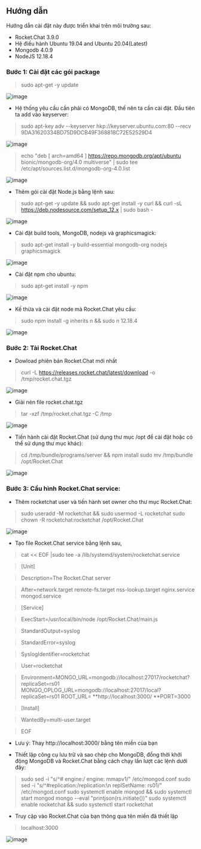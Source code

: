 ## Hướng dẫn
Hướng dẫn cài đặt này được triển khai trên môi trường sau:
- Rocket.Chat 3.9.0
- Hệ điều hành Ubuntu 19.04 and Ubuntu 20.04(Latest)
- Mongodb 4.0.9
- NodeJS 12.18.4

### Bước 1: Cài đặt các gói package
> sudo apt-get -y update

![image](https://user-images.githubusercontent.com/59860781/137444410-9ff4da78-a9ec-4340-b16b-8cd0ffa3f317.png)

- Hệ thống yêu cầu cần phải có MongoDB, thế nên ta cần cài đặt. Đầu tiên ta add vào keyserver:
> sudo apt-key adv --keyserver hkp://keyserver.ubuntu.com:80 --recv 9DA31620334BD75D9DCB49F368818C72E52529D4

![image](https://user-images.githubusercontent.com/59860781/137444499-d2118731-2542-467d-8662-aefc3590e6df.png)

> echo "deb [ arch=amd64 ] https://repo.mongodb.org/apt/ubuntu bionic/mongodb-org/4.0 multiverse" | sudo tee /etc/apt/sources.list.d/mongodb-org-4.0.list

![image](https://user-images.githubusercontent.com/59860781/137444525-3d76e72d-092b-4deb-9306-cb1cf77001ef.png)

- Thêm gói cài đặt Node.js bằng lệnh sau:

> sudo apt-get -y update && sudo apt-get install -y curl && curl -sL https://deb.nodesource.com/setup_12.x | sudo bash -

![image](https://user-images.githubusercontent.com/59860781/137444640-3715133d-6f54-4a30-9a64-623170766171.png)

- Cài đặt build tools, MongoDB, nodejs và graphicsmagick:

> sudo apt-get install -y build-essential mongodb-org nodejs graphicsmagick

![image](https://user-images.githubusercontent.com/59860781/137444722-20a829ae-929f-4b23-9ef7-e511479cef25.png)

- Cài đặt npm cho ubuntu:

> sudo apt-get install -y npm

![image](https://user-images.githubusercontent.com/59860781/137444838-15554f19-9872-41bd-8219-c244baf01a1e.png)

- Kế thừa và cài đặt node mà Rocket.Chat yêu cầu:

> sudo npm install -g inherits n && sudo n 12.18.4

![image](https://user-images.githubusercontent.com/59860781/137445134-bbeb3172-9158-446b-aef1-58d23c39c139.png)

### Bước 2: Tải Rocket.Chat
- Dowload phiên bản Rocket.Chat mới nhất

> curl -L https://releases.rocket.chat/latest/download -o /tmp/rocket.chat.tgz

![image](https://user-images.githubusercontent.com/59860781/137445513-2fdf1be5-21f1-42ea-8f67-dc6eae796a33.png)

- Giải nén file rocket.chat.tgz

> tar -xzf /tmp/rocket.chat.tgz -C /tmp

![image](https://user-images.githubusercontent.com/59860781/137445547-fb8d8854-db25-47da-81b4-4b6b940bb493.png)

- Tiến hành cài đặt Rocket.Chat (sử dụng thư mục /opt  để cài đặt hoặc có thể sử dụng thư mục khác):

> cd /tmp/bundle/programs/server && npm install
> sudo mv /tmp/bundle /opt/Rocket.Chat

![image](https://user-images.githubusercontent.com/59860781/137445654-000167a3-6172-41eb-9aa6-83de9093bdfe.png)

### Bước 3: Cầu hình Rocket.Chat service:
- Thêm rocketchat user và tiến hành set owner cho thư mục Rocket.Chat:

>  sudo useradd -M rocketchat && sudo usermod -L rocketchat
>  sudo chown -R rocketchat:rocketchat /opt/Rocket.Chat

![image](https://user-images.githubusercontent.com/59860781/137445975-becd0d1c-ba78-421e-a0f7-8331431e39b4.png)

- Tạo file Rocket.Chat service bằng lệnh sau,

> cat << EOF |sudo tee -a /lib/systemd/system/rocketchat.service

> [Unit]

> Description=The Rocket.Chat server

> After=network.target remote-fs.target nss-lookup.target nginx.service mongod.service

> [Service]

> ExecStart=/usr/local/bin/node /opt/Rocket.Chat/main.js

> StandardOutput=syslog

> StandardError=syslog

> SyslogIdentifier=rocketchat

> User=rocketchat

> Environment=MONGO_URL=mongodb://localhost:27017/rocketchat?replicaSet=rs01 MONGO_OPLOG_URL=mongodb://localhost:27017/local?replicaSet=rs01 ROOT_URL= **http://localhost:3000/ **PORT=3000

> [Install]

> WantedBy=multi-user.target

> EOF

- Lưu ý: Thay http://localhost:3000/ bằng tên miền của bạn

- Thiết lập công cụ lưu trữ và sao chép cho MongoDB, đồng thời khởi động MongoDB và Rocket.Chat bằng cách chạy lần lượt các lệnh dưới đây:

> sudo sed -i "s/^#  engine:/  engine: mmapv1/"  /etc/mongod.conf
> sudo sed -i "s/^#replication:/replication:\n  replSetName: rs01/" /etc/mongod.conf
> sudo systemctl enable mongod && sudo systemctl start mongod
> mongo --eval "printjson(rs.initiate())"
> sudo systemctl enable rocketchat && sudo systemctl start rocketchat

- Truy cập vào Rocket.Chat của bạn thông qua tên miền đã thiết lập
> localhost:3000

![image](https://user-images.githubusercontent.com/59860781/137447196-441c69a3-f6c4-487f-bf2d-2db299d90570.png)

